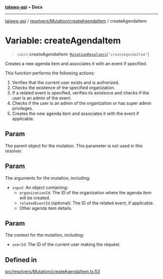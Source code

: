 [**talawa-api**](../../../../README.md) • **Docs**

***

[talawa-api](../../../../modules.md) / [resolvers/Mutation/createAgendaItem](../README.md) / createAgendaItem

# Variable: createAgendaItem

> `const` **createAgendaItem**: [`MutationResolvers`](../../../../types/generatedGraphQLTypes/type-aliases/MutationResolvers.md)\[`"createAgendaItem"`\]

Creates a new agenda item and associates it with an event if specified.

This function performs the following actions:
1. Verifies that the current user exists and is authorized.
2. Checks the existence of the specified organization.
3. If a related event is specified, verifies its existence and checks if the user is an admin of the event.
4. Checks if the user is an admin of the organization or has super admin privileges.
5. Creates the new agenda item and associates it with the event if applicable.

## Param

The parent object for the mutation. This parameter is not used in this resolver.

## Param

The arguments for the mutation, including:
  - `input`: An object containing:
    - `organizationId`: The ID of the organization where the agenda item will be created.
    - `relatedEventId` (optional): The ID of the related event, if applicable.
    - Other agenda item details.

## Param

The context for the mutation, including:
  - `userId`: The ID of the current user making the request.

## Defined in

[src/resolvers/Mutation/createAgendaItem.ts:53](https://github.com/PalisadoesFoundation/talawa-api/blob/3bacbf38707ebd3e3e5f1bc5b4cc7aa3b2adc169/src/resolvers/Mutation/createAgendaItem.ts#L53)
